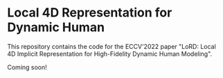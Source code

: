 # Local 4D Representation for Dynamic Human

This repository contains the code for the ECCV'2022 paper "LoRD: Local 4D Implicit Representation for High-Fidelity Dynamic Human Modeling".

Coming soon!
